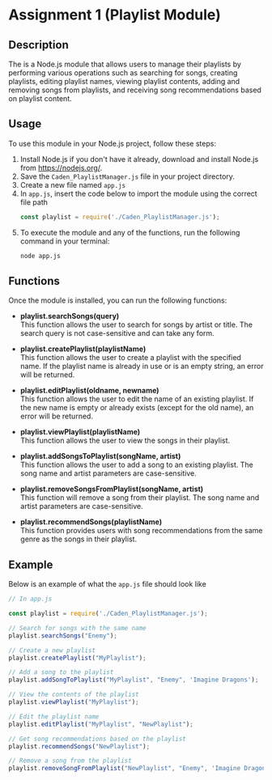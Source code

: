 # Assignment 1 (Playlist Module)

## Description
The is a Node.js module that allows users to manage their playlists by performing various operations such as searching for songs, creating playlists, editing playlist names, viewing playlist contents, adding and removing songs from playlists, and receiving song recommendations based on playlist content.

## Usage

To use this module in your Node.js project, follow these steps:

1. Install Node.js if you don't have it already, download and install Node.js from https://nodejs.org/.
2. Save the `Caden_PlaylistManager.js` file in your project directory.
3. Create a new file named `app.js`
4. In `app.js`, insert the code below to import the module using the correct file path
    ```js
    const playlist = require('./Caden_PlaylistManager.js');
    ```
5. To execute the module and any of the functions, run the following command in your terminal:
    ```sh
    node app.js
    ```

## Functions
Once the module is installed, you can run the following functions:

+ **playlist.searchSongs(query)**     
    This function allows the user to search for songs by artist or title. The search query is not case-sensitive and can take any form.

+ **playlist.createPlaylist(playlistName)**     
    This function allows the user to create a playlist with the specified name. If the playlist name is already in use or is an empty string, an error will be returned.

+ **playlist.editPlaylist(oldname, newname)**     
    This function allows the user to edit the name of an existing playlist. If the new name is empty or already exists (except for the old name), an error will be returned.

+ **playlist.viewPlaylist(playlistName)**     
    This function allows the user to view the songs in their playlist.

+ **playlist.addSongsToPlaylist(songName, artist)**     
    This function allows the user to add a song to an existing playlist. The song name and artist parameters are case-sensitive.

+ **playlist.removeSongsFromPlaylist(songName, artist)**     
    This function will remove a song from their playlist. The song name and artist parameters are case-sensitive.

+ **playlist.recommendSongs(playlistName)**     
    This function provides users with song recommendations from the same genre as the songs in their playlist.

## Example

Below is an example of what the `app.js` file should look like

```js
// In app.js

const playlist = require('./Caden_PlaylistManager.js');

// Search for songs with the same name
playlist.searchSongs("Enemy");

// Create a new playlist
playlist.createPlaylist("MyPlaylist");

// Add a song to the playlist
playlist.addSongToPlaylist("MyPlaylist", "Enemy", 'Imagine Dragons');

// View the contents of the playlist
playlist.viewPlaylist("MyPlaylist");

// Edit the playlist name
playlist.editPlaylist("MyPlaylist", "NewPlaylist");

// Get song recommendations based on the playlist
playlist.recommendSongs("NewPlaylist");

// Remove a song from the playlist
playlist.removeSongFromPlaylist("NewPlaylist", "Enemy", 'Imagine Dragons');
 ```